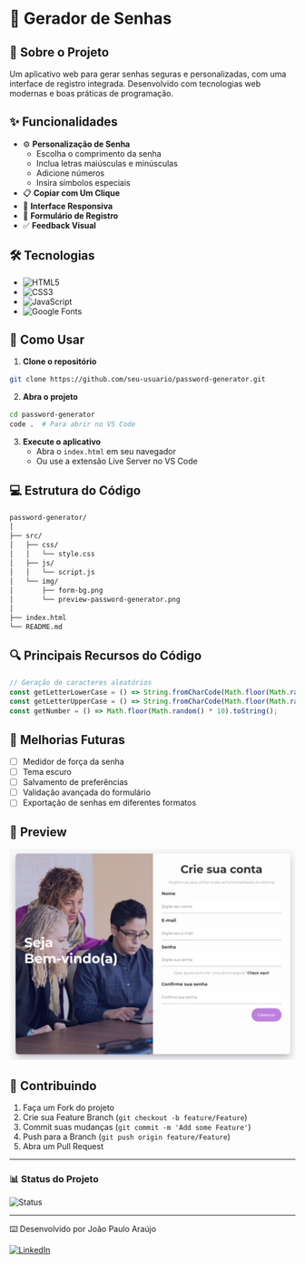# 🔐 Gerador de Senhas

## 📝 Sobre o Projeto
Um aplicativo web para gerar senhas seguras e personalizadas, com uma interface de registro integrada. Desenvolvido com tecnologias web modernas e boas práticas de programação.

## ✨ Funcionalidades

- ⚙️ **Personalização de Senha**
  - Escolha o comprimento da senha
  - Inclua letras maiúsculas e minúsculas
  - Adicione números
  - Insira símbolos especiais
- 📋 **Copiar com Um Clique**
- 🎨 **Interface Responsiva**
- 📝 **Formulário de Registro**
- ✅ **Feedback Visual**

## 🛠️ Tecnologias

- ![HTML5](https://img.shields.io/badge/-HTML5-E34F26?style=flat&logo=html5&logoColor=white)
- ![CSS3](https://img.shields.io/badge/-CSS3-1572B6?style=flat&logo=css3&logoColor=white)
- ![JavaScript](https://img.shields.io/badge/-JavaScript-F7DF1E?style=flat&logo=javascript&logoColor=black)
- ![Google Fonts](https://img.shields.io/badge/-Google%20Fonts-4285F4?style=flat&logo=google&logoColor=white)

## 🚀 Como Usar

1. **Clone o repositório**
```bash
git clone https://github.com/seu-usuario/password-generator.git
```

2. **Abra o projeto**
```bash
cd password-generator
code .  # Para abrir no VS Code
```

3. **Execute o aplicativo**
   - Abra o `index.html` em seu navegador
   - Ou use a extensão Live Server no VS Code

## 💻 Estrutura do Código

```plaintext
password-generator/
│
├── src/
│   ├── css/
│   │   └── style.css
│   ├── js/
│   │   └── script.js
│   └── img/
│       ├── form-bg.png
│       └── preview-password-generator.png
│
├── index.html
└── README.md
```

## 🔍 Principais Recursos do Código

```javascript
// Geração de caracteres aleatórios
const getLetterLowerCase = () => String.fromCharCode(Math.floor(Math.random() * 26) + 97);
const getLetterUpperCase = () => String.fromCharCode(Math.floor(Math.random() * 26) + 65);
const getNumber = () => Math.floor(Math.random() * 10).toString();
```

## 🎯 Melhorias Futuras

- [ ] Medidor de força da senha
- [ ] Tema escuro
- [ ] Salvamento de preferências
- [ ] Validação avançada do formulário
- [ ] Exportação de senhas em diferentes formatos

## 📸 Preview

![Preview do Projeto](./src/img/preview-password-generator.jpg)

## 🤝 Contribuindo

1. Faça um Fork do projeto
2. Crie sua Feature Branch (`git checkout -b feature/Feature`)
3. Commit suas mudanças (`git commit -m 'Add some Feature'`)
4. Push para a Branch (`git push origin feature/Feature`)
5. Abra um Pull Request

---

### 📊 Status do Projeto
![Status](https://img.shields.io/badge/Status-Pronto%20para%20Uso-brightgreen)

---

⌨️ Desenvolvido por João Paulo Araújo

[![LinkedIn](https://img.shields.io/badge/LinkedIn-0077B5?style=flat&logo=linkedin&logoColor=white)](https://linkedin.com/in/joaofonsecaraujo)
